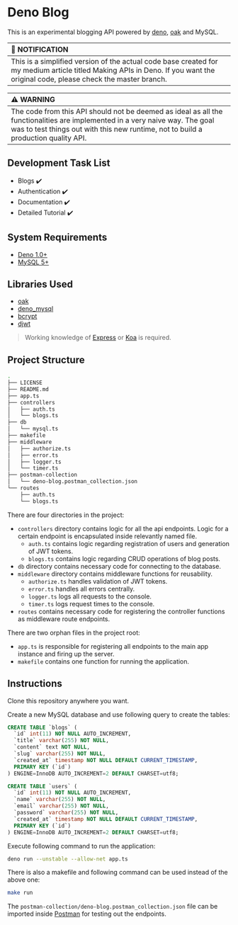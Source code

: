 # Deno Blog

This is an experimental blogging API powered by [deno](https://deno.land/), [oak](https://github.com/oakserver/oak) and MySQL.

| :bell: NOTIFICATION |
|:--------------------|
| This is a simplified version of the actual code base created for my medium article titled Making APIs in Deno. If you want the original code, please check the master branch. |

| :warning: WARNING |
|:------------------|
| The code from this API should not be deemed as ideal as all the functionalities are implemented in a very naive way. The goal was to test things out with this new runtime, not to build a production quality API. |

## Development Task List

- Blogs :heavy_check_mark:
- Authentication :heavy_check_mark:
- Documentation :heavy_check_mark:
- Detailed Tutorial :heavy_check_mark:

## System Requirements

- [Deno 1.0+](https://deno.land/)
- [MySQL 5+](https://www.mysql.com/downloads/)

## Libraries Used

- [oak](https://deno.land/x/oak)
- [deno_mysql](https://deno.land/x/mysql)
- [bcrypt](https://deno.land/x/bcrypt)
- [djwt](https://deno.land/x/djwt)

> Working knowledge of [Express](https://expressjs.com/) or [Koa](https://koajs.com/) is required.

## Project Structure

```bash
.
├── LICENSE
├── README.md
├── app.ts
├── controllers
│   ├── auth.ts
│   └── blogs.ts
├── db
│   └── mysql.ts
├── makefile
├── middleware
│   ├── authorize.ts
│   ├── error.ts
│   ├── logger.ts
│   └── timer.ts
├── postman-collection
│   └── deno-blog.postman_collection.json
└── routes
    ├── auth.ts
    └── blogs.ts
```

There are four directories in the project:

- `controllers` directory contains logic for all the api endpoints. Logic for a certain endpoint is encapsulated inside relevantly named file.
  - `auth.ts` contains logic regarding registration of users and generation of JWT tokens.
  - `blogs.ts` contains logic regarding CRUD operations of blog posts.
- `db` directory contains necessary code for connecting to the database.
- `middleware` directory contains middleware functions for reusability.
  - `authorize.ts` handles validation of JWT tokens.
  - `error.ts` handles all errors centrally.
  - `logger.ts` logs all requests to the console.
  - `timer.ts` logs request times to the console.
- `routes` contains necessary code for registering the controller functions as middleware route endpoints.

There are two orphan files in the project root:

- `app.ts` is responsible for registering all endpoints to the main app instance and firing up the server.
- `makefile` contains one function for running the application.

## Instructions

Clone this repository anywhere you want.

Create a new MySQL database and use following query to create the tables:

```sql
CREATE TABLE `blogs` (
  `id` int(11) NOT NULL AUTO_INCREMENT,
  `title` varchar(255) NOT NULL,
  `content` text NOT NULL,
  `slug` varchar(255) NOT NULL,
  `created_at` timestamp NOT NULL DEFAULT CURRENT_TIMESTAMP,
  PRIMARY KEY (`id`)
) ENGINE=InnoDB AUTO_INCREMENT=2 DEFAULT CHARSET=utf8;

CREATE TABLE `users` (
  `id` int(11) NOT NULL AUTO_INCREMENT,
  `name` varchar(255) NOT NULL,
  `email` varchar(255) NOT NULL,
  `password` varchar(255) NOT NULL,
  `created_at` timestamp NOT NULL DEFAULT CURRENT_TIMESTAMP,
  PRIMARY KEY (`id`)
) ENGINE=InnoDB AUTO_INCREMENT=2 DEFAULT CHARSET=utf8;
```

Execute following command to run the application:

```bash
deno run --unstable --allow-net app.ts
```

There is also a makefile and following command can be used instead of the above one:

```bash
make run
```

The `postman-collection/deno-blog.postman_collection.json` file can be imported inside [Postman](https://www.postman.com/) for testing out the endpoints.

